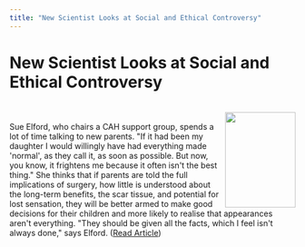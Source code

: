 ```yaml
---
title: "New Scientist Looks at Social and Ethical Controversy"
---
```


# New Scientist Looks at Social and Ethical Controversy

[  
<img src="/img/newsci.jpg" width=124 height=168 align=right border=0>][1]  
Sue Elford, who chairs a CAH support group, spends a lot of time talking to new parents. "If it had been my daughter I would willingly have had everything made 'normal', as they call it, as soon as possible. But now, you know, it frightens me because it often isn't the best thing." She thinks that if parents are told the full implications of surgery, how little is understood about the long-term benefits, the scar tissue, and potential for lost sensation, they will be better armed to make good decisions for their children and more likely to realise that appearances aren't everything. "They should be given all the facts, which I feel isn't always done," says Elford. ([Read Article][1])

 [1]: http://www.newscientist.com/features/features.jsp?id=ns22901